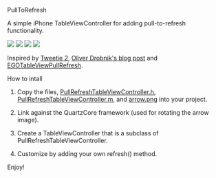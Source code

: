 PullToRefresh

A simple iPhone TableViewController for adding pull-to-refresh functionality.

![](http://s3.amazonaws.com/leah.baconfile.com/blog/refresh-small-1.png)
![](http://s3.amazonaws.com/leah.baconfile.com/blog/refresh-small-2.png)
![](http://s3.amazonaws.com/leah.baconfile.com/blog/refresh-small-3.png)
![](http://s3.amazonaws.com/leah.baconfile.com/blog/refresh-small-4.png)

Inspired by [Tweetie 2](http://www.atebits.com/tweetie-iphone/), [Oliver Drobnik's blog post](http://www.drobnik.com/touch/2009/12/how-to-make-a-pull-to-reload-tableview-just-like-tweetie-2/)
and [EGOTableViewPullRefresh](http://github.com/enormego/EGOTableViewPullRefresh).


How to intall

1. Copy the files, [PullRefreshTableViewController.h](https://raw.github.com/leah/PullToRefresh/master/Classes/PullRefreshTableViewController.h),
[PullRefreshTableViewController.m](https://raw.github.com/leah/PullToRefresh/master/Classes/PullRefreshTableViewController.m),
and [arrow.png](http://github.com/leah/PullToRefresh/raw/master/arrow.png) into your project.

2. Link against the QuartzCore framework (used for rotating the arrow image).

3. Create a TableViewController that is a subclass of PullRefreshTableViewController.

4. Customize by adding your own refresh() method.


Enjoy!
